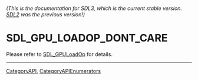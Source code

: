 ###### (This is the documentation for SDL3, which is the current stable version. [SDL2](https://wiki.libsdl.org/SDL2/) was the previous version!)
# SDL_GPU_LOADOP_DONT_CARE

Please refer to [SDL_GPULoadOp](SDL_GPULoadOp) for details.

----
[CategoryAPI](CategoryAPI), [CategoryAPIEnumerators](CategoryAPIEnumerators)

